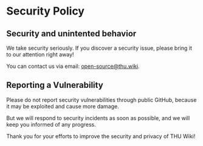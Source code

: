 # Security Policy

## Security and unintented behavior

We take security seriously. If you discover a security issue, please bring it to our attention right away!

You can contact us via email: [open-source@thu.wiki](mailto:open-source@thu.wiki).

## Reporting a Vulnerability

Please do not report security vulnerabilities through public GitHub, because it may be exploited and cause more damage.

But we will respond to security incidents as soon as possible, and we will keep you informed of any progress.

Thank you for your efforts to improve the security and privacy of THU Wiki!
